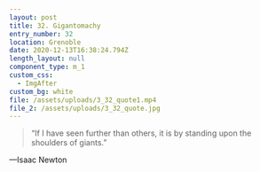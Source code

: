 ```yaml
---
layout: post
title: 32. Gigantomachy
entry_number: 32
location: Grenoble
date: 2020-12-13T16:38:24.794Z
length_layout: null
component_type: m_1
custom_css:
  - ImgAfter
custom_bg: white
file: /assets/uploads/3_32_quote1.mp4
file_2: /assets/uploads/3_32_quote.jpg
---
```

<blockquote class="E31_Q1">“If I have seen further than others, it is by standing upon the shoulders of giants.” </blockquote>

—Isaac Newton